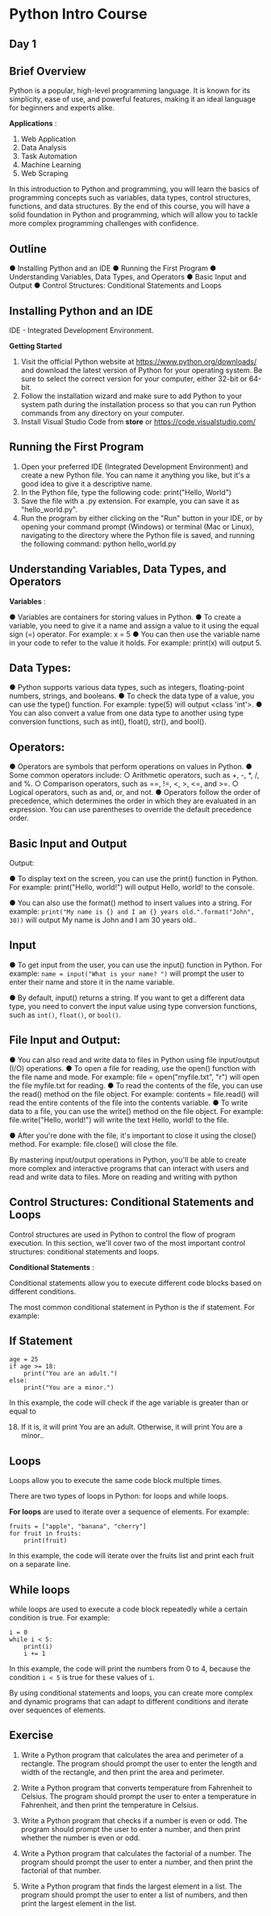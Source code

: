 # Python Intro Course

## Day 1


## Brief Overview

Python is a popular, high-level programming language. It is known for its simplicity,
ease of use, and powerful features, making it an ideal language for beginners and
experts alike.

**Applications** :

1. Web Application
2. Data Analysis
3. Task Automation
4. Machine Learning
5. Web Scraping


In this introduction to Python and programming, you will learn the basics of
programming concepts such as variables, data types, control structures, functions,
and data structures. By the end of this course, you will have a solid foundation in
Python and programming, which will allow you to tackle more complex
programming challenges with confidence.


## Outline

● Installing Python and an IDE
● Running the First Program
● Understanding Variables, Data Types, and Operators
● Basic Input and Output
● Control Structures: Conditional Statements and Loops

## Installing Python and an IDE

IDE - Integrated Development Environment.

**Getting Started**

1. Visit the official Python website at https://www.python.org/downloads/ and
    download the latest version of Python for your operating system. Be sure to
    select the correct version for your computer, either 32-bit or 64-bit.
2. Follow the installation wizard and make sure to add Python to your system
    path during the installation process so that you can run Python commands
    from any directory on your computer.
3. Install Visual Studio Code from **store** or https://code.visualstudio.com/


## Running the First Program

1. Open your preferred IDE (Integrated Development Environment) and create a
    new Python file. You can name it anything you like, but it's a good idea to give
    it a descriptive name.
2. In the Python file, type the following code: print("Hello, World")
3. Save the file with a .py extension. For example, you can save it as
    "hello_world.py".
4. Run the program by either clicking on the "Run" button in your IDE, or by
    opening your command prompt (Windows) or terminal (Mac or Linux),
    navigating to the directory where the Python file is saved, and running the
    following command: python hello_world.py


## Understanding Variables, Data Types, and Operators

**Variables** :

● Variables are containers for storing values in Python.
● To create a variable, you need to give it a name and assign a value to it using
the equal sign (=) operator. For example: x = 5
● You can then use the variable name in your code to refer to the value it holds.
For example: print(x) will output 5.


## Data Types:


● Python supports various data types, such as integers, floating-point numbers,
strings, and booleans.
● To check the data type of a value, you can use the type() function. For
example: type(5) will output <class 'int'>.
● You can also convert a value from one data type to another using type
conversion functions, such as int(), float(), str(), and bool().


## Operators:


● Operators are symbols that perform operations on values in Python.
● Some common operators include:
    ○ Arithmetic operators, such as +, -, *, /, and %.
    ○ Comparison operators, such as ==, !=, <, >, <=, and >=.
    ○ Logical operators, such as and, or, and not.
● Operators follow the order of precedence, which determines the order in
which they are evaluated in an expression. You can use parentheses to
override the default precedence order.


## Basic Input and Output

Output:


● To display text on the screen, you can use the print() function in Python. For
example: print("Hello, world!") will output Hello, world! to the console.


● You can also use the format() method to insert values into a string. For
example: ```print("My name is {} and I am {} years old.".format("John", 30))``` will
output My name is John and I am 30 years old..


## Input

● To get input from the user, you can use the input() function in Python. For
example: ```name = input("What is your name? ")``` will prompt the user to enter
their name and store it in the name variable.


● By default, input() returns a string. If you want to get a different data type, you
need to convert the input value using type conversion functions, such as ```int()```,
```float()```, or ```bool()```.


## File Input and Output:

● You can also read and write data to files in Python using file input/output (I/O)
operations.
● To open a file for reading, use the open() function with the file name and
mode. For example: file = open("myfile.txt", "r") will open the file myfile.txt for
reading.
● To read the contents of the file, you can use the read() method on the file
object. For example: contents = file.read() will read the entire contents of the
file into the contents variable.
● To write data to a file, you can use the write() method on the file object. For
example: file.write("Hello, world!") will write the text Hello, world! to the file.

● After you're done with the file, it's important to close it using the close()
method. For example: file.close() will close the file.

By mastering input/output operations in Python, you'll be able to create more
complex and interactive programs that can interact with users and read and write
data to files. More on reading and writing with python


## Control Structures: Conditional Statements and Loops

Control structures are used in Python to control the flow of program execution. In this
section, we'll cover two of the most important control structures: conditional statements
and loops.

**Conditional Statements** :

Conditional statements allow you to execute different code blocks based on different
conditions.

The most common conditional statement in Python is the if statement. For example:


## If Statement
```
age = 25
if age >= 18:
    print("You are an adult.")
else:
    print("You are a minor.")
```
In this example, the code will check if the age variable is greater than or equal to

18. If it is, it will print You are an adult. Otherwise, it will print You are a minor..


## Loops

Loops allow you to execute the same code block multiple times.

There are two types of loops in Python: for loops and while loops.

**For loops** are used to iterate over a sequence of elements. For example:

```
fruits = ["apple", "banana", "cherry"]
for fruit in fruits:
    print(fruit)
```
In this example, the code will iterate over the fruits list and print each fruit on a separate line.


## While loops

while loops are used to execute a code block repeatedly while a certain condition
is true. For example:
```
i = 0
while i < 5:
    print(i)
    i += 1
```

In this example, the code will print the numbers from 0 to 4, because the condition
```i < 5``` is true for these values of ```i```.


By using conditional statements and loops, you can create more complex and
dynamic programs that can adapt to different conditions and iterate over
sequences of elements.

## Exercise

1. Write a Python program that calculates the area and perimeter of a rectangle.
    The program should prompt the user to enter the length and width of the
    rectangle, and then print the area and perimeter.
2. Write a Python program that converts temperature from Fahrenheit to Celsius.
    The program should prompt the user to enter a temperature in Fahrenheit,
    and then print the temperature in Celsius.
3. Write a Python program that checks if a number is even or odd. The program
    should prompt the user to enter a number, and then print whether the number
    is even or odd.

4. Write a Python program that calculates the factorial of a number. The program
    should prompt the user to enter a number, and then print the factorial of that
    number.
5. Write a Python program that finds the largest element in a list. The program
    should prompt the user to enter a list of numbers, and then print the largest
    element in the list.


